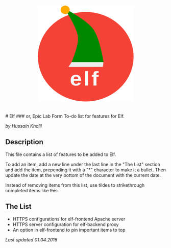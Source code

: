<p align="center">
<img height="300" width="300" alt="Elf" src="icons/elf-logo.min.svg" style="margin-bottom: 20px">
</p>
# Elf
### or, Epic Lab Form
To-do list for features for Elf.

*by Hussain Khalil*

## Description
This file contains a list of features to be added to Elf.

To add an item, add a new line under the last line in the "The List" section and add the item, prepending it with a "\*" character to make it a bullet. Then update the date at the very bottom of the document with the current date.

Instead of removing items from this list, use tildes to strikethrough completed items like ~~this~~.

## The List
* HTTPS configurations for elf-frontend Apache server
* HTTPS server configuration for elf-backend proxy
* An option in elf-frontend to pin important items to top

*Last updated 01.04.2016*
